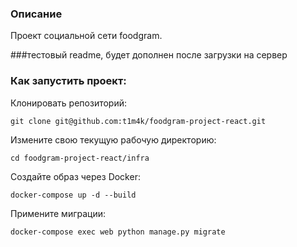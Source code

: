 ### Описание
Проект социальной сети foodgram.

###тестовый readme, будет дополнен после загрузки на сервер

### Как запустить проект:

Клонировать репозиторий:

```
git clone git@github.com:t1m4k/foodgram-project-react.git
```

Измените свою текущую рабочую директорию:

```
cd foodgram-project-react/infra
```

Создайте образ через Docker:

```
docker-compose up -d --build
```

Примените миграции:

```
docker-compose exec web python manage.py migrate
```

